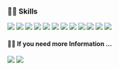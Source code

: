 ### 💪🏻 Skills

<img src="https://icongr.am/devicon/python-original.svg?size=32&color=currentColor"/> <img src="https://icongr.am/simple/r.svg?size=32&color=1978f5&colored=false"/> <img src="https://icongr.am/devicon/javascript-original.svg?size=32&color=currentColor"/> <img src="https://icongr.am/devicon/react-original.svg?size=32&color=currentColor"/> <img src="https://icongr.am/devicon/html5-original.svg?size=32&color=ff6f00"/> <img src="https://icongr.am/devicon/css3-original.svg?size=32&color=ff6f00"/> <img src="https://icongr.am/simple/firebase.svg?size=32&color=ff6f00&colored=false"/> <img src="https://icongr.am/simple/flask.svg?size=32&color=000000&colored=false"/> <img src="https://icongr.am/devicon/mysql-original.svg?size=32&color=ff6f00"/> <img src="https://icongr.am/devicon/git-original.svg?size=32&color=currentColor"/> <img src="https://icongr.am/simple/qgis.svg?size=32&color=59831b&colored=false"/> <img src="https://icongr.am/simple/tableau.svg?size=32&color=050505&colored=false"/>

<!-- [![GitHub Streak](https://github-readme-streak-stats.herokuapp.com/?user=seungwoonlee90)](https://git.io/streak-stats) -->

#### ✍🏻 If you need more Information ...

<a href="mailto:seungwoonlee90@gmail.com"><img src="https://icongr.am/simple/gmail.svg?size=32&color=d60000&colored=false"/></a>
<a href="https://veil-jonquil-16f.notion.site/ethanlogue-74857314286d45dd92c7a7fc41b98549" target="_blank"> <img src="https://icongr.am/simple/notion.svg?size=32&color=050505&colored=false"/> </a>

